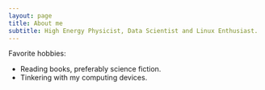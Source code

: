```yaml
---
layout: page
title: About me
subtitle: High Energy Physicist, Data Scientist and Linux Enthusiast.
---
```


Favorite hobbies:

- Reading books, preferably science fiction.
- Tinkering with my computing devices.

